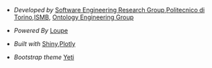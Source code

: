 - *Developed by* [Software Engineering Research Group,Politecnico di Torino](http://softeng.polito.it/),[ISMB](http://www.ismb.it), [Ontology Engineering Group](http://oeg-upm.net/)

- *Powered By* [Loupe](http://loupe.linkeddata.es/loupe/)

- *Built with* [Shiny](https://shiny.rstudio.com/),[Plotly](https://plot.ly/)

- *Bootstrap theme* [Yeti](https://bootswatch.com/yeti/)
